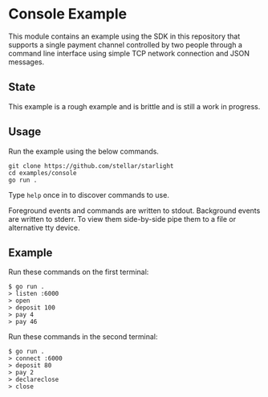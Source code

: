 # Console Example

This module contains an example using the SDK in this repository that supports a
single payment channel controlled by two people through a command line interface
using simple TCP network connection and JSON messages.

## State

This example is a rough example and is brittle and is still a work in progress.

## Usage

Run the example using the below commands.

```
git clone https://github.com/stellar/starlight
cd examples/console
go run .
```

Type `help` once in to discover commands to use.

Foreground events and commands are written to stdout. Background events are
written to stderr. To view them side-by-side pipe them to a file or alternative
tty device.

## Example

Run these commands on the first terminal:
```
$ go run .
> listen :6000
> open
> deposit 100
> pay 4
> pay 46
```

Run these commands in the second terminal:
```
$ go run .
> connect :6000
> deposit 80
> pay 2
> declareclose
> close
```
